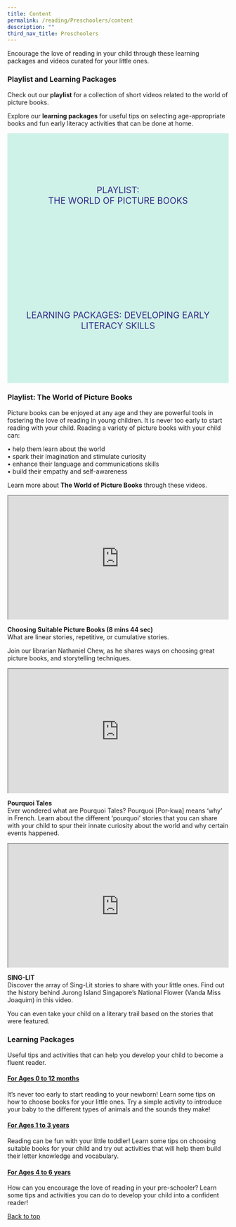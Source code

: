 ```yaml
---
title: Content
permalink: /reading/Preschoolers/content
description: ""
third_nav_title: Preschoolers
---
```

<style type="text/css">
/* Links */
.content a { color: #322987; }
.content a:focus,
.content a:hover { color: #28216c; }

/* Button Outline */
.bp-button { padding-left: 1.5rem; padding-right: 1.5rem; }
.bp-button.is-primary-outline { border: 1px solid #322987; color: #322987; background-color: transparent; text-decoration: none; }
.bp-button.is-primary-outline:focus,
.bp-button.is-primary-outline:hover { border: 1px solid #322987; color: #cff2e8; background-color: #322987; text-decoration: none; }

/* Responsive Iframe */
.responsive-iframe { position: absolute; top: 0; left: 0; bottom: 0; right: 0; width: 100%; height: 100%; }
.responsive-iframe-container { position: relative; overflow: hidden; width: 100%; }
.responsive-iframe-container.ratio-16by9 { padding-top: 56.25%; }
.responsive-iframe-container.ratio-4by3 { padding-top: 75%; }
.responsive-iframe-container.ratio-3by2 { padding-top: 66.66%; }
.responsive-iframe-container.ratio-1by1 { padding-top: 100%; }
	
/* Click Box */
.clickbox { display: block; position: relative; width: 100%; padding-bottom: 56.25%; background-color: transparent; }
.clickbox span { padding: .5rem; }
.clickbox a { position: absolute; display: flex; width: 100%; height: 100%; align-items: center; justify-content: center; font-size: 1.25rem; text-align: center; text-decoration: none; text-transform: uppercase; }
.clickbox a:focus,
.clickbox a:hover { text-decoration: none; }

/* Indigo Sky */
.clickbox.is-indigo-sky { background-color: #cff2e8; color: #322987; }
.clickbox.is-indigo-sky a { color: #322987; }
.clickbox.is-indigo-sky a:focus,
.clickbox.is-indigo-sky a:hover { background-color: #322987; color: #cff2e8; }

</style>
Encourage the love of reading in your child through these learning packages and videos curated for your little ones. 

<h3><b>Playlist and Learning Packages</b></h3>

Check out our **playlist** for a collection of short videos related to the world of picture books.

Explore our **learning packages** for useful tips on selecting age-appropriate books and fun early literacy activities that can be done at home.

<div class="row is-multiline">
  <div class="col is-one-half">
    <div class="clickbox is-indigo-sky">
      <a href="#playlist-the-world-of-picture-books">
        <span>Playlist:<br>The World of Picture Books</span>
      </a>
    </div>
  </div>
  <div class="col is-one-half">
    <div class="clickbox is-indigo-sky">
      <a href="#learning-packages-i-can-read">
        <span>Learning Packages: Developing Early Literacy Skills</span>
      </a>
    </div>
  </div>
  </div>


<h3 class="margin--bottom--lg" id="playlist-early-literacy"><b>Playlist: The World of Picture Books</b></h3>

Picture books can be enjoyed at any age and they are powerful tools in fostering the love of reading in young children. It is never too early to start reading with your child. Reading a variety of picture books with your child can:

•	help them learn about the world<br>
•	spark their imagination and stimulate curiosity<br>
•	enhance their language and communications skills<br>
•	build their empathy and self-awareness


Learn more about <b> The World of Picture Books</b> through these videos.

<div class="row is-multiline margin--bottom--lg">
  <div class="col is-two-fifths">
    <div class="responsive-iframe-container ratio-16by9">
      <iframe class="responsive-iframe" src="https://www.youtube.com/embed/ZLuBblMvIMU"></iframe>
    </div>
  </div>
  <div class="col is-three-fifths">
    <p><b> Choosing Suitable Picture Books (8 mins 44 sec) </b><br>
What are linear stories, repetitive, or cumulative stories.

Join our librarian Nathaniel Chew, as he shares ways on choosing great picture books, and storytelling techniques.</p>

  </div>
</div>

<div class="row is-multiline margin--bottom--lg">
  <div class="col is-two-fifths">
    <div class="responsive-iframe-container ratio-16by9">
      <iframe class="responsive-iframe" src="https://www.youtube.com/embed/Jy-vn8nGJFc"></iframe>
    </div>
  </div>
  <div class="col is-three-fifths">
    <p><b> Pourquoi Tales </b><br>
Ever wondered what are Pourquoi Tales? Pourquoi [Por-kwa] means ‘why’ in French.  Learn about the different ‘pourquoi’ stories that you can share with your child to spur their innate curiosity about the world and why certain events happened.</p>
 
  </div>
</div>

<div class="row is-multiline margin--bottom--lg">
  <div class="col is-two-fifths">
    <div class="responsive-iframe-container ratio-16by9">
      <iframe class="responsive-iframe" src="https://www.youtube.com/embed/lLCYNOxue04"></iframe>
    </div>
  </div>
  <div class="col is-three-fifths">
    <p><b> SING-LIT</b><br>
Discover the array of Sing-Lit stories to share with your little ones. Find out the history behind Jurong Island Singapore’s National Flower (Vanda Miss Joaquim) in this video.

You can even take your child on a literary trail based on the stories that were featured.</p> 
  </div>
</div>

 
<h3 class="margin--bottom--lg" id="learning-packages-i-can-read"><b>Learning Packages</b></h3>
	
Useful tips and activities that can help you develop your child to become a fluent reader.

<h4 id="lp-baby"><a href=" https://childrenandteens.nlb.gov.sg/diy-resources/preschool-resources/i-can-read" target="_blank"><b>For Ages 0 to 12 months</b></a></h4>
<p> It’s never too early to start reading to your newborn! Learn some tips on how to choose books for your little ones. Try a simple activity to introduce your baby to the different types of animals and the sounds they make! </p>
 
<h4 id="lp-toddlers"><a href="https://childrenandteens.nlb.gov.sg/diy-resources/preschool-resources/i-can-read" target="_blank"><b>For Ages 1 to 3 years</b></a></h4>
<p> Reading can be fun with your little toddler! Learn some tips on choosing suitable books for your child and try out activities that will help them build their letter knowledge and vocabulary. </p>
	
<h4 id="lp-preschoolers"><a href="https://childrenandteens.nlb.gov.sg/diy-resources/preschool-resources/i-can-read" target="_blank"><b>For Ages 4 to 6 years</b></a></h4>
<p>How can you encourage the love of reading in your pre-schooler? Learn some tips and activities you can do to develop your child into a confident reader!</p>
 
<p class="has-text-right margin--top--xl"><a href="#main-content">Back to top</a></p>